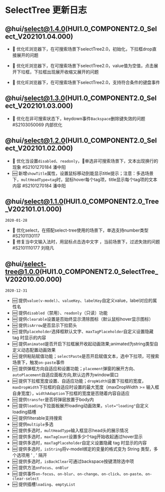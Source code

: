 # SelectTree 更新日志

## @hui/select@1.4.0(HUI1.0_COMPONENT2.0_Select_V202101.04.000)

- 🌟 优化IE浏览器下，在可搜索场景下selectTree2.0，初始化，下拉框drop直接展开的问题

- 🌟 优化IE浏览器下，在可搜索场景下selectTree2.0，value值为空值，点击展开下垃框，下拉框出现展开收缩又展开的问题

- 🌟 优化IE浏览器下，在可搜索场景下selectTree2.0，支持符合条件的键盘事件

## @hui/select@1.3.0(HUI1.0_COMPONENT2.0_Select_V202101.03.000)

- 🐞 优化在非可搜索状态下，keydown事件`Backspace`删除键失效的问题 #S2103050069 内部优化

## @hui/select@1.2.0(HUI1.0_COMPONENT2.0_Select_V202101.02.000)

- 🌟 优化当设置`disabled`、`readonly`，单选非可搜索场景下，文本出现换行的现象 #S2101270184 潘中阳
- 🆕 新增`showTitle`属性，设置鼠标移动到能显示title提示；注意：多选场景下，`multHeadType=tag`时，鼠标hover每个tag项，title显示每个tag项的文本内容  #S2101270184 潘中阳

## @hui/select@1.1.0(HUI1.0_COMPONENT2.0_Tree_V202101.01.000)

`2020-01-28`

- 🌟 优化select，在搭配select-tree使用的场景下，单选支持number类型 #S2101130117
- 🐞 修复当中文输入法时，用鼠标点击选中文字 ，当前场景下，过滤失效的问题 #S2101110177 刘晓凡

## @hui/select-tree@1.0.0(HUI1.0_COMPONENT2.0_SelectTree_V202010.00.000)

`2020-12-31`

- 🆕 提供`value(v-model)`、`valueKey`、`labelKey`自定义value，label对应的属性名
- 🆕 提供`disabled`（禁用）、`readonly`（只读）功能
- 🆕 提供`clearable`设置是否始终显示清除图标（默认鼠标hover显示图标）
- 🆕 提供`isArrow`是否显示下拉箭头
- 🆕 提供`placeholder`选择框默认文字、`maxTagPlaceholder`自定义设置隐藏 tag 时显示的内容
- 🆕 提供`animated`是否开启下拉框展开收起动画效果;animated为string类型自定义动态配置动画效果
- 🆕 提供粘贴赋值功能；`selectPaste`是否开启赋值文本，选中下拉项，可搜索场景下，触发`on-paste`事件
- 🆕 提供弹框方向自适应和设置功能；`placement`弹窗的展开方向、`autoPlacement`自适应面板方向,默认边界为window窗口
- 🆕 提供下拉框宽度设置、自适应功能；`dropWidth`设置下拉框的宽度，`maxDropWidth`下拉框的自适应时设置的最大宽度（maxDropWidth >= 输入框自身宽度），`widthAdaption`下拉框的宽度是否随着内容自适应
- 🆕 提供`transfer`是否将弹层放置于body内
- 🆕 提供`loading`下拉面板展开loading动画效果，`slot="loading"`自定义loading插槽
- 🆕 提供filterable支持搜索
- 🆕 提供`multiple`多选
- 🆕 提供多选时，`multHeadType`输入框显示head头的展示情况
- 🆕 提供多选时，`maxTagCount`设置多少个tag开始收起通过hover显示
- 🆕 提供多选时，`maxTagPlaceholder`自定义设置隐藏 tag 时显示的内容
- 🆕 提供多选时，`isString`将v-model绑定的变量的格式变为 String 类型，多个选项用 ' , ' 隔开
- 🆕 提供多选时，`isBackClear`可通过backspace按键清除选中项
- 🆕 提供方法`onFocus`、`onBlur`
- 🆕 提供事件`on-focus`、`on-blur`、`on-change`、`on-click`、`on-paste`、`on-clear-select`
- 🆕 提供插槽`loading`、`emptyList`
